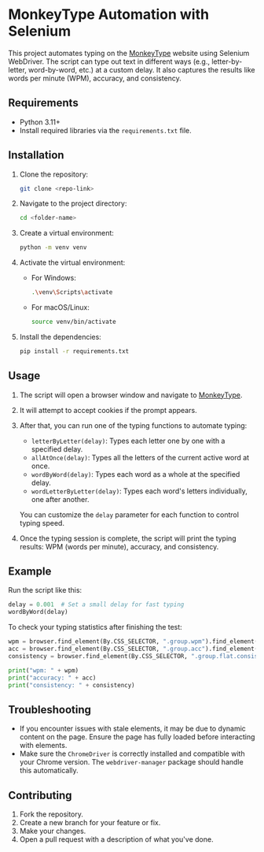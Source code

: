 # MonkeyType Automation with Selenium

This project automates typing on the [MonkeyType](https://monkeytype.com/) website using Selenium WebDriver. The script can type out text in different ways (e.g., letter-by-letter, word-by-word, etc.) at a custom delay. It also captures the results like words per minute (WPM), accuracy, and consistency.

## Requirements

- Python 3.11+
- Install required libraries via the `requirements.txt` file.

## Installation

1. Clone the repository:
   ```bash
   git clone <repo-link>
   ```

2. Navigate to the project directory:
   ```bash
   cd <folder-name>
   ```

3. Create a virtual environment:
   ```bash
   python -m venv venv
   ```

4. Activate the virtual environment:
   - For Windows:
     ```bash
     .\venv\Scripts\activate
     ```
   - For macOS/Linux:
     ```bash
     source venv/bin/activate
     ```

5. Install the dependencies:
   ```bash
   pip install -r requirements.txt
   ```

## Usage

1. The script will open a browser window and navigate to [MonkeyType](https://monkeytype.com/).
2. It will attempt to accept cookies if the prompt appears.
3. After that, you can run one of the typing functions to automate typing:
   - `letterByLetter(delay)`: Types each letter one by one with a specified delay.
   - `allAtOnce(delay)`: Types all the letters of the current active word at once.
   - `wordByWord(delay)`: Types each word as a whole at the specified delay.
   - `wordLetterByLetter(delay)`: Types each word's letters individually, one after another.

   You can customize the `delay` parameter for each function to control typing speed.

4. Once the typing session is complete, the script will print the typing results: WPM (words per minute), accuracy, and consistency.

## Example

Run the script like this:

```python
delay = 0.001  # Set a small delay for fast typing
wordByWord(delay)
```

To check your typing statistics after finishing the test:

```python
wpm = browser.find_element(By.CSS_SELECTOR, ".group.wpm").find_element(By.CLASS_NAME, "bottom").text
acc = browser.find_element(By.CSS_SELECTOR, ".group.acc").find_element(By.CLASS_NAME, "bottom").text
consistency = browser.find_element(By.CSS_SELECTOR, ".group.flat.consistency").find_element(By.CLASS_NAME, "bottom").text

print("wpm: " + wpm)
print("accuracy: " + acc)
print("consistency: " + consistency)
```

## Troubleshooting

- If you encounter issues with stale elements, it may be due to dynamic content on the page. Ensure the page has fully loaded before interacting with elements.
- Make sure the `ChromeDriver` is correctly installed and compatible with your Chrome version. The `webdriver-manager` package should handle this automatically.

## Contributing

1. Fork the repository.
2. Create a new branch for your feature or fix.
3. Make your changes.
4. Open a pull request with a description of what you've done.
